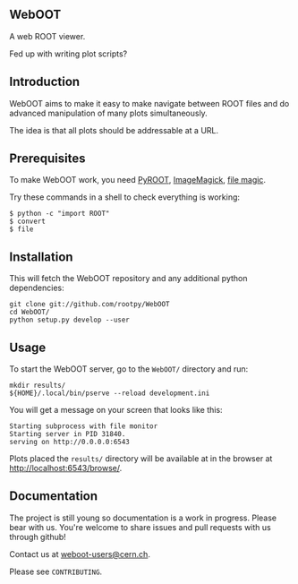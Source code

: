 WebOOT
------

A web ROOT viewer.

Fed up with writing plot scripts?

## Introduction

WebOOT aims to make it easy to make navigate between ROOT files and do advanced
manipulation of many plots simultaneously.

The idea is that all plots should be addressable at a URL.

## Prerequisites

To make WebOOT work, you need
[PyROOT](http://root.cern.ch/drupal/content/pyroot),
[ImageMagick](http://www.imagemagick.org/),
[file magic](http://www.darwinsys.com/file/).

Try these commands in a shell to check everything is working:

    $ python -c "import ROOT"
    $ convert
    $ file

## Installation

This will fetch the WebOOT repository and any additional python dependencies:

    git clone git://github.com/rootpy/WebOOT
    cd WebOOT/
    python setup.py develop --user

## Usage

To start the WebOOT server, go to the `WebOOT/` directory and run:

    mkdir results/
    ${HOME}/.local/bin/pserve --reload development.ini

You will get a message on your screen that looks like this:

	Starting subprocess with file monitor
	Starting server in PID 31840.
	serving on http://0.0.0.0:6543

Plots placed the `results/` directory will be available at in the browser at
[http://localhost:6543/browse/](http://localhost:6543/browse/).


## Documentation

The project is still young so documentation is a work in progress.
Please bear with us. You're welcome to share issues and pull requests with us
through github!

Contact us at [weboot-users@cern.ch](mailto:weboot-users@cern.ch).

Please see `CONTRIBUTING`.
